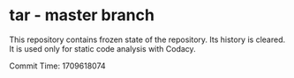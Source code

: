 # tar - master branch

This repository contains frozen state of the repository.
Its history is cleared. It is used only for static code
analysis with Codacy.

Commit Time: 1709618074